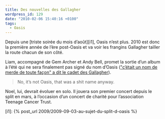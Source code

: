 ```yaml
---
title: Des nouvelles des Gallagher
wordpress_id: 129
date: "2010-02-06 15:40:16 +0100"
tags:
  - Oasis
---
```


Depuis une [triste soirée du mois d’août][i1], Oasis n’est plus. 2010 est donc
la première année de l’ère post-Oasis et va voir les frangins Gallagher tailler
la route chacun de son côté.

Liam, accompagné de Gem Archer et Andy Bell, promet la sortie d’un album à l’été
qui ne sera finalement pas signé du nom d’Oasis (["c’était un nom de merde de
toute façon" a dit le cadet des Gallagher][1]).

> No, it’s not Oasis, that was a shit name anyway.

Noel, lui, devrait évoluer en solo. Il jouera son premier concert depuis le
split en mars, à l’occasion d’un concert de charité pour l’association Teenage
Cancer Trust.

[i1]: {% post_url 2009/2009-09-03-au-sujet-du-split-d-oasis %}

[1]:
  https://www.nme.com/news/music/oasis-206-1288919
  "Liam Gallagher ditches Oasis name for his new group"
